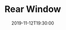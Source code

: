 ---
layout: screening

date: 2019-11-12T19:30:00
location: AP 3&4

title: Rear Window
year: 1954
runtime: 1h 52m
backdrop: /uploads/rear-window-backdrop.jpg
poster: /uploads/rear-window-poster.jpg
trailer: https://www.youtube.com/watch?v=6kCcZCMYw38
overview: "Professional photographer L.B. 'Jeff' Jeffries breaks his leg while getting an action shot at an auto race. Confined to his New York apartment, he spends his time looking out of the rear window observing the neighbors. When he begins to suspect that a man across the courtyard may have murdered his wife. Jeff enlists the help of his high society fashion-consultant girlfriend and his visiting nurse to investigate."
genres:
  - Drama
  - Mystery
  - Thriller
director: Alfred Hitchcock
cast:
  - James Stewart
  - Grace Kelly
  - Wendell Corey
---